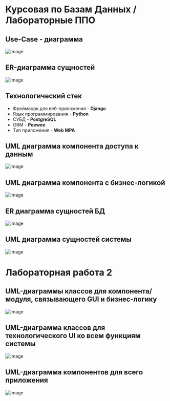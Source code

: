 # Курсовая по Базам Данных / Лабораторные ППО

## Use-Case - диаграмма  
![image](docs/schemes/use-case.jpg)

## ER-диаграмма сущностей  
![image](docs/schemes/er.jpg)

## Технологический стек
* Фреймворк для веб-приложения - **Django** 
* Язык программирования - **Python**
* СУБД - **PostgreSQL**
* ORM - **Peewee**
* Тип приложения - **Web MPA**

## UML диаграмма компонента доступа к данным
![image](docs/uml/repsoitory.jpg)

## UML диаграмма компонента с бизнес-логикой
![image](docs/uml/business_models.jpg)

## ER диаграмма сущностей БД
![image](docs/schemes/er_db.jpg)

## UML диаграмма сущностей системы
![image](docs/uml/business_obj.jpg)


# Лабораторная работа 2
## UML-диаграммы классов для компонента/модуля, связывающего GUI и бизнес-логику
![image](docs/uml/webGUI.jpg)

## UML-диаграмма классов для технологического UI ко всем функциям системы
![image](docs/uml/techUI.jpg)

## UML-диаграмма компонентов для всего приложения
![image](docs/uml/components.jpg)
